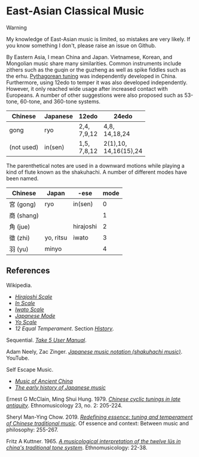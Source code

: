 # East-Asian Classical Music

> [!warning]
> My knowledge of East-Asian music is limited, so mistakes are very likely. If you know something I don't, please raise an issue on Github.

By Eastern Asia, I mean China and Japan.
Vietnamese, Korean, and Mongolian music share many similarities.
Common instruments include zithers such as the guqin or the guzheng as well as spike fiddles such as the erhu.
[Pythagorean tuning](pythagorean.md) was independently developed in China.
Furthermore, using 12edo to temper it was also developed independently.
However, it only reached wide usage after increased contact with Europeans.
A number of other suggestions were also proposed such as 53-tone, 60-tone, and 360-tone systems.

Chinese|Japanese|12edo|24edo|
|------|----|-----|---|
| gong  |ryo  | 2,4, <br /> 7,9,12 | 4,8, <br /> 14,18,24 |
|(not used) | in(sen)| 1,5, <br />7,8,12   | 2(1),10, <br /> 14,16(15),24

The parenthetical notes are used in a downward motions while playing a kind of flute known as the shakuhachi.
A number of different modes have been named.

|Chinese | Japan | -ese |mode|
|-----|----|----|---|
| 宮 (gong) | ryo |in(sen)| 0  |
| 商 (shang) |   |     | 1 |
| 角 (jue) |    |hirajoshi| 2|
| 徵 (zhi) | yo, ritsu |iwato|3|
| 羽 (yu) | minyo |     |4|


## References
Wikipedia.
- *[Hirajoshi Scale](https://en.wikipedia.org/w/index.php?title=Hiraj%C5%8Dshi_scale&oldid=1220205549)*
- *[In Scale](https://en.wikipedia.org/w/index.php?title=In_scale&oldid=1222250665)*
- *[Iwato Scale](https://en.wikipedia.org/w/index.php?title=Iwato_scale&oldid=1059379646)*
- *[Japanese Mode](https://en.wikipedia.org/w/index.php?title=Japanese_mode&oldid=1238061586)*
- *[Yo Scale](https://en.wikipedia.org/w/index.php?title=Yo_scale&oldid=1221382314)*
- *12 Equal Temperament*. Section *[History](https://en.wikipedia.org/w/index.php?title=12_equal_temperament&oldid=1227218014#History)*.


Sequential. *[Take 5 User Manual](https://web.archive.org/web/20240204174744/https://sequential.com/wp-content/uploads/2022/06/Take-5-Users-Guide-1.1.pdf)*.


Adam Neely, Zac Zinger. *[Japanese music notation (shakuhachi music)](https://youtu.be/CpJPnCaIy80?si=6N7_oW2CAlQ19KJE)*. YouTube.

Self Escape Music.
- *[Music of Ancient China](https://web.archive.org/web/20241228165655/https://selfescapemusic.tripod.com/id8.html)*
- *[The early history of Japanese music](https://web.archive.org/web/20241228170726/https://selfescapemusic.tripod.com/id4.html)*

Ernest G McClain, Ming Shui Hung.
1979.
*[Chinese cyclic tunings in late antiquity](https://www.jstor.org/stable/pdf/851462.pdf?casa_token=zIWf3mtkCWoAAAAA:oWoVUwJ0NDYBQ-p5NYWbrqYrCOB0Qfk0o7hR16xZ7RQPAhn4kquaU4FuhkT14-z4f7NgOEllDucWSUKC5BipZhKbM_M2UXLXet-ohkSD1YrUvjFrl6mh)*. Ethnomusicology 23, no. 2: 205-224.

Sheryl Man-Ying Chow.
2019.
*[Redefining essence: tuning and temperament of Chinese traditional music](https://www.researchgate.net/profile/Per-Dahl-2/publication/333547960_Where_Is_the_Essence_of_a_Musical_Work/links/5dfc8ed84585159aa48aabfe/Where-Is-the-Essence-of-a-Musical-Work.pdf#page=277)*.
Of essence and context: Between music and philosophy: 255-267.

Fritz A Kuttner.
1965.
*[A musicological interpretation of the twelve lüs in china's traditional tone system](https://www.jstor.org/stable/pdf/850415.pdf?casa_token=tkKqBQTPG0YAAAAA:oujc4nFr_xz_LD6Pz7zExRfrg5clbkNmcpa34zQFH6aeO12z1RQKFKBWnxHhdd2QfkOtqmNOhL5y2y9qJfK7c-Y4MddXQv5htsezu2MTsWeZOZQKmk52)*.
Ethnomusicology: 22-38.